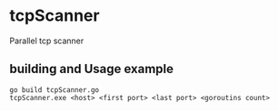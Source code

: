 # tcpScanner
Parallel tcp scanner
## building and Usage example
```
go build tcpScanner.go
tcpScanner.exe <host> <first port> <last port> <goroutins count>
```

